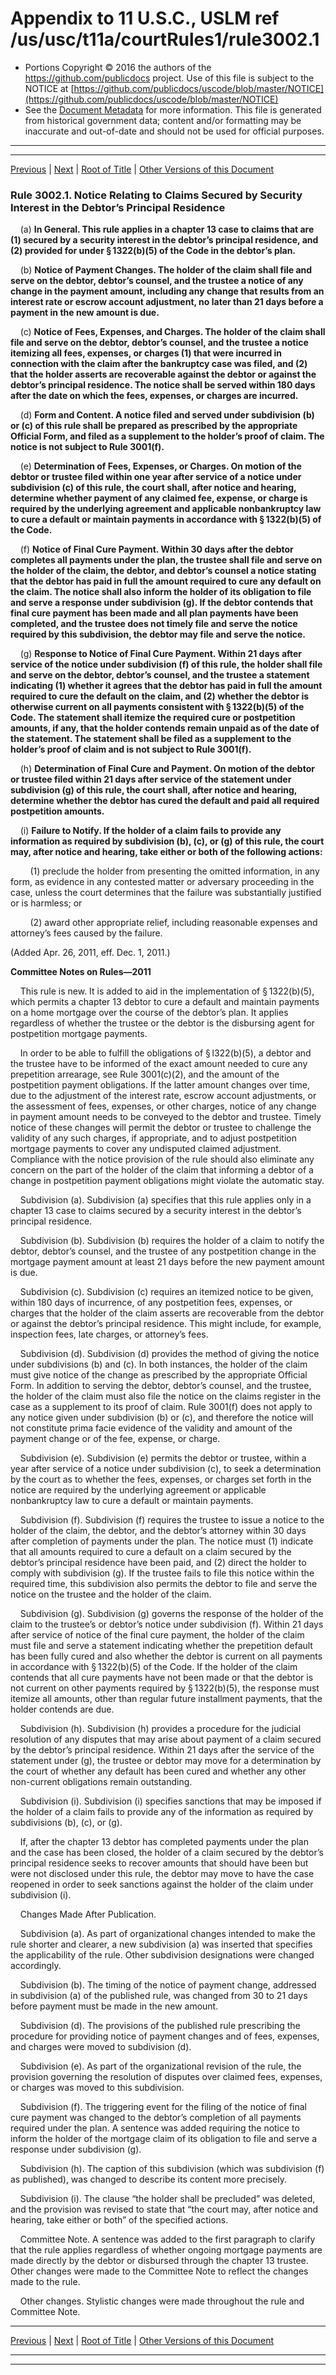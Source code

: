 ---
---

# Appendix to 11 U.S.C., USLM ref /us/usc/t11a/courtRules1/rule3002.1

* Portions Copyright © 2016 the authors of the https://github.com/publicdocs project.
  Use of this file is subject to the NOTICE at [https://github.com/publicdocs/uscode/blob/master/NOTICE](https://github.com/publicdocs/uscode/blob/master/NOTICE)
* See the [Document Metadata](././../../../..//README.md) for more information.
  This file is generated from historical government data; content and/or formatting may be inaccurate and out-of-date and should not be used for official purposes.

----------
----------

[Previous](./../../../..//us/usc/t11a/courtRules1/m__us_usc_t11a_courtRules1_rule3002.md) | [Next](./../../../..//us/usc/t11a/courtRules1/m__us_usc_t11a_courtRules1_rule3003.md) | [Root of Title](./../../../../) | [Other Versions of this Document](https://publicdocs.github.io/go/links?ns=uslm&ref=%2Fus%2Fusc%2Ft11a%2FcourtRules1%2Frule3002.1)

### Rule 3002.1. Notice Relating to Claims Secured by Security Interest in the Debtor’s Principal Residence

    (a) __In General. This rule applies in a chapter 13 case to claims that are (1) secured by a security interest in the debtor’s principal residence, and (2) provided for under § 1322(b)(5) of the Code in the debtor’s plan.__ 

    (b) __Notice of Payment Changes. The holder of the claim shall file and serve on the debtor, debtor’s counsel, and the trustee a notice of any change in the payment amount, including any change that results from an interest rate or escrow account adjustment, no later than 21 days before a payment in the new amount is due.__ 

    (c) __Notice of Fees, Expenses, and Charges. The holder of the claim shall file and serve on the debtor, debtor’s counsel, and the trustee a notice itemizing all fees, expenses, or charges (1) that were incurred in connection with the claim after the bankruptcy case was filed, and (2) that the holder asserts are recoverable against the debtor or against the debtor’s principal residence. The notice shall be served within 180 days after the date on which the fees, expenses, or charges are incurred.__ 

    (d) __Form and Content. A notice filed and served under subdivision (b) or (c) of this rule shall be prepared as prescribed by the appropriate Official Form, and filed as a supplement to the holder’s proof of claim. The notice is not subject to Rule 3001(f).__ 

    (e) __Determination of Fees, Expenses, or Charges. On motion of the debtor or trustee filed within one year after service of a notice under subdivision (c) of this rule, the court shall, after notice and hearing, determine whether payment of any claimed fee, expense, or charge is required by the underlying agreement and applicable nonbankruptcy law to cure a default or maintain payments in accordance with § 1322(b)(5) of the Code.__ 

    (f) __Notice of Final Cure Payment. Within 30 days after the debtor completes all payments under the plan, the trustee shall file and serve on the holder of the claim, the debtor, and debtor’s counsel a notice stating that the debtor has paid in full the amount required to cure any default on the claim. The notice shall also inform the holder of its obligation to file and serve a response under subdivision (g). If the debtor contends that final cure payment has been made and all plan payments have been completed, and the trustee does not timely file and serve the notice required by this subdivision, the debtor may file and serve the notice.__ 

    (g) __Response to Notice of Final Cure Payment. Within 21 days after service of the notice under subdivision (f) of this rule, the holder shall file and serve on the debtor, debtor’s counsel, and the trustee a statement indicating (1) whether it agrees that the debtor has paid in full the amount required to cure the default on the claim, and (2) whether the debtor is otherwise current on all payments consistent with § 1322(b)(5) of the Code. The statement shall itemize the required cure or postpetition amounts, if any, that the holder contends remain unpaid as of the date of the statement. The statement shall be filed as a supplement to the holder’s proof of claim and is not subject to Rule 3001(f).__ 

    (h) __Determination of Final Cure and Payment. On motion of the debtor or trustee filed within 21 days after service of the statement under subdivision (g) of this rule, the court shall, after notice and hearing, determine whether the debtor has cured the default and paid all required postpetition amounts.__ 

    (i) __Failure to Notify. If the holder of a claim fails to provide any information as required by subdivision (b), (c), or (g) of this rule, the court may, after notice and hearing, take either or both of the following actions:__ 

        (1) preclude the holder from presenting the omitted information, in any form, as evidence in any contested matter or adversary proceeding in the case, unless the court determines that the failure was substantially justified or is harmless; or

        (2) award other appropriate relief, including reasonable expenses and attorney’s fees caused by the failure.

(Added Apr. 26, 2011, eff. Dec. 1, 2011.)

 __Committee Notes on Rules—2011__ 

    This rule is new. It is added to aid in the implementation of § 1322(b)(5), which permits a chapter 13 debtor to cure a default and maintain payments on a home mortgage over the course of the debtor’s plan. It applies regardless of whether the trustee or the debtor is the disbursing agent for postpetition mortgage payments.

    In order to be able to fulfill the obligations of § l322(b)(5), a debtor and the trustee have to be informed of the exact amount needed to cure any prepetition arrearage, see Rule 3001(c)(2), and the amount of the postpetition payment obligations. If the latter amount changes over time, due to the adjustment of the interest rate, escrow account adjustments, or the assessment of fees, expenses, or other charges, notice of any change in payment amount needs to be conveyed to the debtor and trustee. Timely notice of these changes will permit the debtor or trustee to challenge the validity of any such charges, if appropriate, and to adjust postpetition mortgage payments to cover any undisputed claimed adjustment. Compliance with the notice provision of the rule should also eliminate any concern on the part of the holder of the claim that informing a debtor of a change in postpetition payment obligations might violate the automatic stay.

    Subdivision (a). Subdivision (a) specifies that this rule applies only in a chapter 13 case to claims secured by a security interest in the debtor’s principal residence.

    Subdivision (b). Subdivision (b) requires the holder of a claim to notify the debtor, debtor’s counsel, and the trustee of any postpetition change in the mortgage payment amount at least 21 days before the new payment amount is due.

    Subdivision (c). Subdivision (c) requires an itemized notice to be given, within 180 days of incurrence, of any postpetition fees, expenses, or charges that the holder of the claim asserts are recoverable from the debtor or against the debtor’s principal residence. This might include, for example, inspection fees, late charges, or attorney’s fees.

    Subdivision (d). Subdivision (d) provides the method of giving the notice under subdivisions (b) and (c). In both instances, the holder of the claim must give notice of the change as prescribed by the appropriate Official Form. In addition to serving the debtor, debtor’s counsel, and the trustee, the holder of the claim must also file the notice on the claims register in the case as a supplement to its proof of claim. Rule 3001(f) does not apply to any notice given under subdivision (b) or (c), and therefore the notice will not constitute prima facie evidence of the validity and amount of the payment change or of the fee, expense, or charge.

    Subdivision (e). Subdivision (e) permits the debtor or trustee, within a year after service of a notice under subdivision (c), to seek a determination by the court as to whether the fees, expenses, or charges set forth in the notice are required by the underlying agreement or applicable nonbankruptcy law to cure a default or maintain payments.

    Subdivision (f). Subdivision (f) requires the trustee to issue a notice to the holder of the claim, the debtor, and the debtor’s attorney within 30 days after completion of payments under the plan. The notice must (1) indicate that all amounts required to cure a default on a claim secured by the debtor’s principal residence have been paid, and (2) direct the holder to comply with subdivision (g). If the trustee fails to file this notice within the required time, this subdivision also permits the debtor to file and serve the notice on the trustee and the holder of the claim.

    Subdivision (g). Subdivision (g) governs the response of the holder of the claim to the trustee’s or debtor’s notice under subdivision (f). Within 21 days after service of notice of the final cure payment, the holder of the claim must file and serve a statement indicating whether the prepetition default has been fully cured and also whether the debtor is current on all payments in accordance with § 1322(b)(5) of the Code. If the holder of the claim contends that all cure payments have not been made or that the debtor is not current on other payments required by § 1322(b)(5), the response must itemize all amounts, other than regular future installment payments, that the holder contends are due.

    Subdivision (h). Subdivision (h) provides a procedure for the judicial resolution of any disputes that may arise about payment of a claim secured by the debtor’s principal residence. Within 21 days after the service of the statement under (g), the trustee or debtor may move for a determination by the court of whether any default has been cured and whether any other non-current obligations remain outstanding.

    Subdivision (i). Subdivision (i) specifies sanctions that may be imposed if the holder of a claim fails to provide any of the information as required by subdivisions (b), (c), or (g).

    If, after the chapter 13 debtor has completed payments under the plan and the case has been closed, the holder of a claim secured by the debtor’s principal residence seeks to recover amounts that should have been but were not disclosed under this rule, the debtor may move to have the case reopened in order to seek sanctions against the holder of the claim under subdivision (i).

    Changes Made After Publication.

    Subdivision (a). As part of organizational changes intended to make the rule shorter and clearer, a new subdivision (a) was inserted that specifies the applicability of the rule. Other subdivision designations were changed accordingly.

    Subdivision (b). The timing of the notice of payment change, addressed in subdivision (a) of the published rule, was changed from 30 to 21 days before payment must be made in the new amount.

    Subdivision (d). The provisions of the published rule prescribing the procedure for providing notice of payment changes and of fees, expenses, and charges were moved to subdivision (d).

    Subdivision (e). As part of the organizational revision of the rule, the provision governing the resolution of disputes over claimed fees, expenses, or charges was moved to this subdivision.

    Subdivision (f). The triggering event for the filing of the notice of final cure payment was changed to the debtor’s completion of all payments required under the plan. A sentence was added requiring the notice to inform the holder of the mortgage claim of its obligation to file and serve a response under subdivision (g).

    Subdivision (h). The caption of this subdivision (which was subdivision (f) as published), was changed to describe its content more precisely.

    Subdivision (i). The clause “the holder shall be precluded” was deleted, and the provision was revised to state that “the court may, after notice and hearing, take either or both” of the specified actions.

    Committee Note. A sentence was added to the first paragraph to clarify that the rule applies regardless of whether ongoing mortgage payments are made directly by the debtor or disbursed through the chapter 13 trustee. Other changes were made to the Committee Note to reflect the changes made to the rule.

    Other changes. Stylistic changes were made throughout the rule and Committee Note.

----------

[Previous](./../../../..//us/usc/t11a/courtRules1/m__us_usc_t11a_courtRules1_rule3002.md) | [Next](./../../../..//us/usc/t11a/courtRules1/m__us_usc_t11a_courtRules1_rule3003.md) | [Root of Title](./../../../../) | [Other Versions of this Document](https://publicdocs.github.io/go/links?ns=uslm&ref=%2Fus%2Fusc%2Ft11a%2FcourtRules1%2Frule3002.1)

----------
----------



